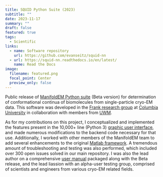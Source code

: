```yaml
---
title: SQUID Python Suite (2023)
subtitle: ""
date: 2023-11-17
summary: ""
draft: false
featured: true
tags:
  - Scientific
links:
  - name: Software repository
    url: https://github.com/evanseitz/squid-nn
  - url: https://squid-nn.readthedocs.io/en/latest/
    name: Read the Docs
image:
  filename: featured.png
  focal_point: Center
  preview_only: false
---
```


Public release of [ManifoldEM Python suite](https://github.com/evanseitz/ManifoldEM_Python) (Beta version) for determination of conformational continua of biomolecules from single-particle cryo-EM data. This software was developed in the [Frank research group](https://joachimfranklab.org) at [Columbia University](https://www.columbia.edu/) in collaboration with members from [UWM](https://uwm.edu/).

As for my contributions on this project, I conceptualized and implemented the features present in the 10,000+ line (Python 3) [graphic user interface](https://www.dropbox.com/s/pe106oizw4p7uyb/GUI_Overview_VATPase.mp4?dl=0), and made numerous modifications to the backend code necessary for that use. Additionally, I worked with other members of the ManifoldEM team to add several enhancements to the original [Matlab framework](https://github.com/GMashayekhi/ManifoldEM_Matlab). A tremendous amount of troubleshooting and testing was also performed, which included over 300 open issues solved in our main repository. I was also the lead author on a comprehensive [user manual](https://github.com/evanseitz/ManifoldEM_Python/blob/main/ManifoldEM_Manual_Beta.pdf) packaged along with the Beta release, and the lead liassion with an alpha-user testing group, comprised of scientists and engineers from various cryo-EM related fields.
